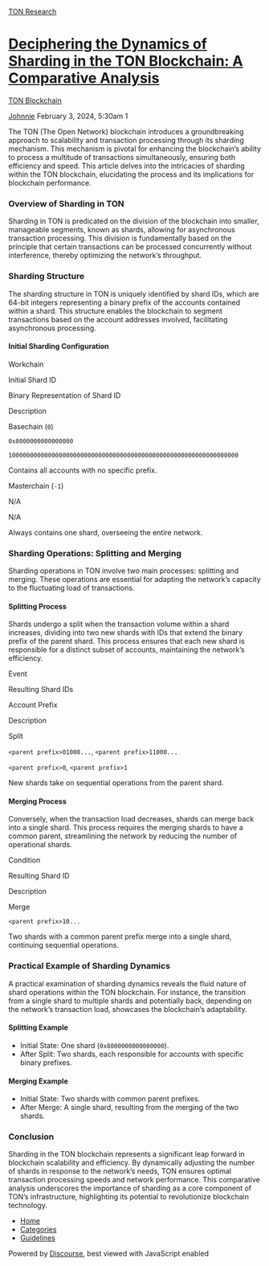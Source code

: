 [TON Research](/)

# [Deciphering the Dynamics of Sharding in the TON Blockchain: A Comparative Analysis](/t/deciphering-the-dynamics-of-sharding-in-the-ton-blockchain-a-comparative-analysis/125)

[TON Blockchain](/c/ton-blockchain/17) 

    

[Johnnie](https://tonresear.ch/u/Johnnie)  February 3, 2024, 5:30am  1

The TON (The Open Network) blockchain introduces a groundbreaking approach to scalability and transaction processing through its sharding mechanism. This mechanism is pivotal for enhancing the blockchain’s ability to process a multitude of transactions simultaneously, ensuring both efficiency and speed. This article delves into the intricacies of sharding within the TON blockchain, elucidating the process and its implications for blockchain performance.

### [](#overview-of-sharding-in-ton-1)Overview of Sharding in TON

Sharding in TON is predicated on the division of the blockchain into smaller, manageable segments, known as shards, allowing for asynchronous transaction processing. This division is fundamentally based on the principle that certain transactions can be processed concurrently without interference, thereby optimizing the network’s throughput.

### [](#sharding-structure-2)Sharding Structure

The sharding structure in TON is uniquely identified by shard IDs, which are 64-bit integers representing a binary prefix of the accounts contained within a shard. This structure enables the blockchain to segment transactions based on the account addresses involved, facilitating asynchronous processing.

#### [](#initial-sharding-configuration-3)Initial Sharding Configuration

Workchain

Initial Shard ID

Binary Representation of Shard ID

Description

Basechain (`0`)

`0x8000000000000000`

`1000000000000000000000000000000000000000000000000000000000000000`

Contains all accounts with no specific prefix.

Masterchain (`-1`)

N/A

N/A

Always contains one shard, overseeing the entire network.

### [](#sharding-operations-splitting-and-merging-4)Sharding Operations: Splitting and Merging

Sharding operations in TON involve two main processes: splitting and merging. These operations are essential for adapting the network’s capacity to the fluctuating load of transactions.

#### [](#splitting-process-5)Splitting Process

Shards undergo a split when the transaction volume within a shard increases, dividing into two new shards with IDs that extend the binary prefix of the parent shard. This process ensures that each new shard is responsible for a distinct subset of accounts, maintaining the network’s efficiency.

Event

Resulting Shard IDs

Account Prefix

Description

Split

`<parent prefix>01000...`, `<parent prefix>11000...`

`<parent prefix>0`, `<parent prefix>1`

New shards take on sequential operations from the parent shard.

#### [](#merging-process-6)Merging Process

Conversely, when the transaction load decreases, shards can merge back into a single shard. This process requires the merging shards to have a common parent, streamlining the network by reducing the number of operational shards.

Condition

Resulting Shard ID

Description

Merge

`<parent prefix>10...`

Two shards with a common parent prefix merge into a single shard, continuing sequential operations.

### [](#practical-example-of-sharding-dynamics-7)Practical Example of Sharding Dynamics

A practical examination of sharding dynamics reveals the fluid nature of shard operations within the TON blockchain. For instance, the transition from a single shard to multiple shards and potentially back, depending on the network’s transaction load, showcases the blockchain’s adaptability.

#### [](#splitting-example-8)Splitting Example

*   Initial State: One shard (`0x8000000000000000`).
*   After Split: Two shards, each responsible for accounts with specific binary prefixes.

#### [](#merging-example-9)Merging Example

*   Initial State: Two shards with common parent prefixes.
*   After Merge: A single shard, resulting from the merging of the two shards.

### [](#conclusion-10)Conclusion

Sharding in the TON blockchain represents a significant leap forward in blockchain scalability and efficiency. By dynamically adjusting the number of shards in response to the network’s needs, TON ensures optimal transaction processing speeds and network performance. This comparative analysis underscores the importance of sharding as a core component of TON’s infrastructure, highlighting its potential to revolutionize blockchain technology.

 

*   [Home](/)
*   [Categories](/categories)
*   [Guidelines](/guidelines)

Powered by [Discourse](https://www.discourse.org), best viewed with JavaScript enabled